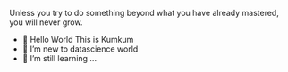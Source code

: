 Unless you try to do something beyond what you have already mastered, you will never grow.

- 👋 Hello World This is Kumkum
- 👀 I’m new to datascience world
- 🌱 I’m still learning ...



